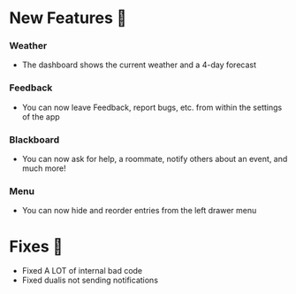 # New Features 🚀

### Weather
- The dashboard shows the current weather and a 4-day forecast
### Feedback
- You can now leave Feedback, report bugs, etc. from within the settings of the app
### Blackboard
- You can now ask for help, a roommate, notify others about an event, and much more!
### Menu
- You can now hide and reorder entries from the left drawer menu

# Fixes 👀
- Fixed A LOT of internal bad code
- Fixed dualis not sending notifications